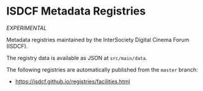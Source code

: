 ISDCF Metadata Registries
=========================

_EXPERIMENTAL_

Metadata registries maintained by the InterSociety Digital Cinema Forum (ISDCF).

The registry data is available as JSON at `src/main/data`.

The following registries are automatically published from the `master` branch:

* https://isdcf.github.io/registries/facilities.html